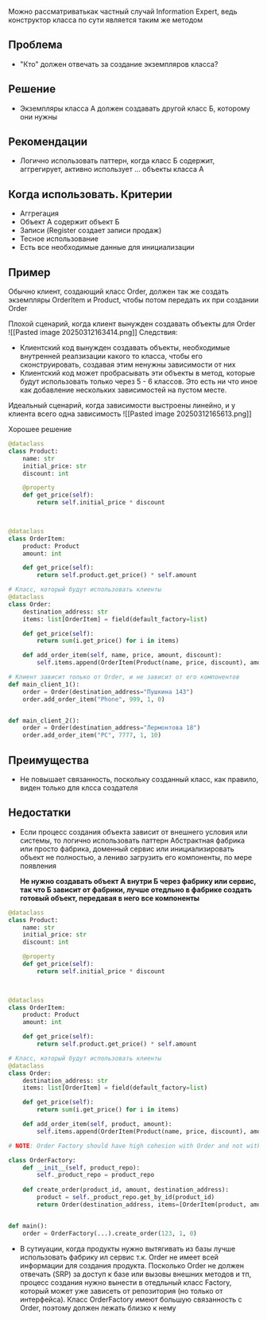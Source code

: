 Можно рассматриватькак частный случай Information Expert, ведь конструктор класса по сути является таким же методом

## Проблема
- "Кто" должен отвечать за создание экземпляров класса?

## Решение
- Экземпляры класса А должен создавать другой класс Б, которому они нужны

## Рекомендации
* Логично использовать паттерн, когда класс Б содержит, аггрегирует, активно использует ... объекты класса А

## Когда использовать. Критерии
- Аггрегация
- Объект А содержит объект Б
- Записи (Register создает записи продаж)
- Тесное использование
- Есть все необходимые данные для инициализации

## Пример
Обычно клиент, создающий класс Order, должен так же создать экземпляры OrderItem и Product, чтобы потом передать их при создании Order 

Плохой сценарий, когда клиент вынужден создавать объекты для Order
![[Pasted image 20250312163414.png]]
Следствия:
- Клиентский код вынужден создавать объекты, необходимые внутренней реалзизации какого то класса, чтобы его сконструировать, создавая этим ненужны зависимости от них
- Клиентский код может пробрасывать эти объекты в метод, которые будут использовать только через 5 - 6 классов. Это есть ни что иное как добавление нескольких зависимостей на пустом месте.

Идеальный сценарий, когда зависимости выстроены линейно, и у клиента всего одна зависимость
![[Pasted image 20250312165613.png]]


Хорошее решение
``` python
@dataclass
class Product:
	name: str
	initial_price: str
	discount: int

	@property
	def get_price(self):
		return self.initial_price * discount

	

@dataclass
class OrderItem:
	product: Product
	amount: int

	def get_price(self):
		return self.product.get_price() * self.amount

# Класс, который будут использовать клиенты
@dataclass
class Order:
	destination_address: str
	items: list[OrderItem] = field(default_factory=list)

	def get_price(self):
		return sum(i.get_price() for i in items)

	def add_order_item(self, name, price, amount, discount):
		self.items.append(OrderItem(Product(name, price, discount), amount))

# Клиент зависит только от Order, и не зависит от его компонентов
def main_client_1():
	order = Order(destination_address="Пушкина 143")
	order.add_order_item("Phone", 999, 1, 0)


def main_client_2():
	order = Order(destination_address="Лермонтова 18")
	order.add_order_item("PC", 7777, 1, 10)

```

##  Преимущества
- Не повышает связанность, поскольку созданный класс, как правило, виден только для клсса создателя

## Недостатки
- Если процесс создания объекта зависит от внешнего условия или системы, то логично использовать паттерн Абстрактная фабрика или просто фабрика, доменный сервис или инициализировать объект не полностью, а лениво загрузить его компоненты, по мере появления
  
  **Не нужно создавать объект А внутри Б через фабрику или сервис, так что Б зависит от фабрики, лучше отедльно в фабрике создать готовый объект, передавая в него все компоненты**

``` python
@dataclass
class Product:
	name: str
	initial_price: str
	discount: int

	@property
	def get_price(self):
		return self.initial_price * discount

	

@dataclass
class OrderItem:
	product: Product
	amount: int

	def get_price(self):
		return self.product.get_price() * self.amount

# Класс, который будут использовать клиенты
@dataclass
class Order:
	destination_address: str
	items: list[OrderItem] = field(default_factory=list)

	def get_price(self):
		return sum(i.get_price() for i in items)

	def add_order_item(self, product, amount):
		self.items.append(OrderItem(Product(name, price, discount), amount))

# NOTE: Order Factory should have high cohesion with Order and not with concrete ProductRepository

class OrderFactory:
	def __init__(self, product_repo):
		self._product_repo = product_repo
		
	def create_order(product_id, amount, destination_address):
		product = self._product_repo.get_by_id(product_id)
		return Order(destination_address, items=[OrderItem(product, amount)])


def main():
	order = OrderFactory(...).create_order(123, 1, 0)
```

- В сутиуации, когда продукты нужно вытягивать из базы лучше использовать фабрику ил сервис т.к. Order не имеет всей информации для создания продукта. Посколько Order не должен отвечать (SRP) за доступ к базе или вызовы внешних методов и тп, процесс создания нужно вынести в отедльный класс Factory, который может уже зависеть от репозитория (но только от интерфейса). Класс OrderFactory имеют большую связанность с Order, поэтому должен лежать близко к нему